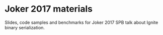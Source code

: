 # Joker 2017 materials
Slides, code samples and benchmarks for Joker 2017 SPB talk about Ignite binary serialization.